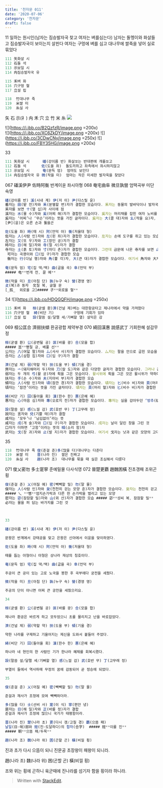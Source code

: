 ```yaml
---
title: '천자문 011'
date: '2020-07-06'
category: '천자문'
draft: false
---
```

11 일하는 원시인(남자는 짐승발자국 찾고 여자는 벼를심는다)
남자는 돌멩이와 화살들고 짐승발자국이 보이는지 살핀다
여자는 구멍에 벼를 심고 
대나무에 쌀죽을 넣어 실로묶었다


```js
111 矢화살 시
112 石돌 석
113 示보일 시
114 禸짐승발자국 유

115 禾벼 화
116 穴구멍 혈
117 立설 립

118  竹대나무 죽
119  米쌀 미
120  糸실 사
```
矢 石 示(礻) 禸 禾 穴 立 竹 米 糸 
![](https://i.ibb.co/1QZf3Qd/2020-07-06-10-33-53.png)
      
 ![](https://i.ibb.co/B2QzfzR/image.png =200x)     
![](https://i.ibb.co/XC6ZkDY/image.png =200x)
![](https://i.ibb.co/3CDwCNy/image.png =250x)
![](https://i.ibb.co/FBY35HG/image.png =200x)

33
```js
111 矢화살 시      磻(강이름 반) 화살쏘는 반대편에 개를쏘고
112 石돌 석       佐(도울 좌)  돌도끼쥐고 좌측에서 좌시하지않고
113 示보일 시      奄(문득 엄)  엄마도 보인다
114 禸짐승발자국 유 微(작을 미)  엄마는 작은 미세한 발자욱을 찾았다
```
 067 磻溪伊尹 佐時阿衡 	반계이윤 좌시아형
068 奄宅曲阜 微旦孰營    엄택곡부 미단숙영
```js
磻(강이름 반) 溪(시내 계) 伊(저 이) 尹(다스릴 윤)
番자는 田(밭 전)자와 釆(분별할 변)자가 결합한 모습이다. 釆자는 동물의 발바닥이나 발자국을 그린 것으로 ‘분별하다’라는 뜻
釆자를 보면 十(열 십)자 사이에 점
溪자는 水(물 수)자와 奚(어찌 해)자가 결합한 모습이다. 奚자는 머리채를 잡힌 여자 노비를 그린 것
奚자는 ‘어찌’나 ‘무슨’이라는 뜻을 가진 글자이다. 奚자는 大(클 대)자와 幺(작을 요)자, 爫(손톱 조)자가 결합한 모습
[尹](윤)은 오른 손과 뚫을곤

佐(도울 좌) 時(때 시) 阿(언덕 아) 衡(저울대 형)
佐자는 人(사람 인)자와 左(왼 좌)자가 결합한 모습이다. 左자는 손에 도구를 쥐고 있는 모습을 그린 것
左자는 又(또 우)자와 工(장인 공)자가 결합
時자는 日(해 일)자와 寺(절 사)자가 결합
寺자는 土(흙 토)자와 寸(마디 촌)자가 결합한 모습이다. 그런데 금문에 나온 寺자를 보면 止(발 지)자와 又(또 우)자가 그려져 있었다
 可자는 곡괭이와 口(입 구)자가 결합한 모습
 衡자는 行(다닐 행)자와 角(뿔 각)자, 大(큰 대)자가 결합한 모습이다. 여기서 角자와 大자는 뿔이 달린 소를 표현
 
奄(문득 엄) 宅(집 댁/택) 曲(굽을 곡) 阜(언덕 부)
##### 电**번개 전, 끌 예**

微(작을 미) 旦(아침 단) 孰(누구 숙) 營(경영 영)
攴(복)과 동자  攵칠 복, 글월 문
[_孤_  외로울 고]##### 孑**외로울 혈**
```
34
![](https://i.ibb.co/HDQGQFH/image.png =250x)
```js
115 禾벼 화   桓(굳셀 환)濟(건널 제)벼는 대한항공타고 제나라에서 약을 가져왔다
116 穴구멍 혈  綺(비단 기)         구멍에 기회가 있따
117 立설 립   設(말씀 설/달랠 세/기뻐할 열) 설익은 감
```
069 桓公匡合 濟弱扶傾  환공광합 제약부경
070 綺回漢惠 說感武丁 기회한혜 설감무정
```js
桓(굳셀 환) 公(공변될 공) 匡(바를 광) 合(모을 합)
##### 亘**뻗칠 긍, 베풀 선**
公자는 八(여덟 팔)자와 厶(사사 사)자가 결합한 모습이다. 厶자는 팔을 안으로 굽힌 모습을 그린 것으로 ‘사사롭다’라는 뜻
合자는 亼(삼합 집)자와 口(입 구)자가 결합

濟(건널 제) 弱(약할 약) 扶(도울 부) 傾(기울 경)
齊자는 亠(돼지해머리 두)자와 刀(칼 도)자와 같은 다양한 글자가 결합한 모습이다. 그러나 갑골문에서의 齊자는 매우 단순했었다. 齊자의 갑골문을 보면 곡식의 이삭이 나란히
弱자는 두 개의 弓(활 궁)자에 획을 그은 모습이다. 활시위에 획을 그은 것은 활시위가 약하다는 뜻을 표현
扶자는 手(손 수)자와 夫(지아비 부)자가 결합한 모습
傾자는 人(사람 인)자와 頃(잠깐 경)자가 결합한 모습이다. 頃자는 匕(비수 비)자와 頁(머리 혈)자가 결합한 것으로 마치 수저로 얼굴을 내리치는 듯한 모습
頃자는 ‘잠깐’이라는 뜻을 가진 글자이다. 頃자는 頁(머리 혈)자와 匕(비수 비)자가 결합한 모습이다. 頃자는 본래 ‘기울다’라는 뜻으로 만들어진 글자였다. 금문에 나온 頃자를 보면 마치 수저로 머리를 맞아 고개가 돌아간 듯한 모습으로 그려졌었다. 그래서 금문에서의 頃자는 ‘기울다’라는 뜻

綺(비단 기) 回(돌아올 회) 漢(한수 한) 惠(은혜 혜)
惠자는 心(마음 심)자와 專(오로지 전)자가 결합한 모습이다. 專자는 실을 감아두던 ‘방추(紡錘)’를 돌리는 모습

設(말씀 설) 感(느낄 감) 武(호반 무) 丁(고무래 정)
說자는 言자와 兌(기쁠 태)자가 결합
咸자는 ‘모두’나 ‘남김없이’라는 뜻
咸자는 戌(개 술)자와 口(입 구)자가 결합한 모습이다. 戌자는 날이 달린 창을 그린 것
口자가 더하면 ‘고함’이라는 뜻의 喊(소리 함)자
武자는 戈(창 과)자와 止(발 지)자가 결합한 모습이다. 여기서 戈자는 낫과 같은 모양의 고대 무기를 그린 것
```

35
```js
118  竹대나무 죽 俊(준걸 준)多(많을 다)대나무는 다준다
119  米쌀 미    晋(나라 진)  쌀은 진짜고
120  糸실 사    趙(나라 조)  대나무를 묶을 때 실은 조심해서 다룬다
```
071 俊乂密勿 多士寔寧 준예밀물  다사식영 
072 晉楚更覇 趙魏困橫 진초갱패  조위곤횡
```js
俊(준걸 준) 乂(어질 예) 密(빽빽할 밀) 勿(말 물)
俊자는 人(사람 인)자와 夋(천천히 걷는 모양 준)자가 결합한 모습이다. 夋자는 천천히 걷고 있는 사람을 표현
##### 乀 **뼘**엄지손가락과 다른 한 손가락을 벌리고 있는 모양
密자는 宓(잠잠할 밀)자와 山(뫼 산)자가 결합한 모습 ##### 宓**성씨 복, 잠잠할 밀**
必자는 물을 퍼 담는 바가지를 그린 것
      
      

33

磻(강이름 반) 溪(시내 계) 伊(저 이) 尹(다스릴 윤)

문왕은 반계에서 강태공을 맞고 은왕은 신야에서 이윤을 맞이하였다.

佐(도울 좌) 時(때 시) 阿(언덕 아) 衡(저울대 형)

때를 돕는 아형이니 아형은 상나라 재상의 칭호이다.

奄(문득 엄) 宅(집 댁/택) 曲(굽을 곡) 阜(언덕 부)

주공이 큰 공이 있는 고로 노국을 봉한 후 곡부에다 궁전을 세웠다.

微(작을 미) 旦(아침 단) 孰(누구 숙) 營(경영 영)

주공의 단이 아니면 어찌 큰 궁전을 세웠으리요.

34

桓(굳셀 환) 公(공변될 공) 匡(바를 광) 合(모을 합)

제나라 환공은 바르게 하고 모두었으니 초를 물리치고 난을 바로잡았다.

濟(건널 제) 弱(약할 약) 扶(도울 부) 傾(기울 경)

약한 나라를 구제하고 기울어지는 제신을 도와서 붙들어 주었다.

綺(비단 기) 回(돌아올 회) 漢(한수 한) 惠(은혜 혜)

하나라 네 현인의 한 사람인 기가 한나라 혜제를 회복시켰다.

設(말씀 설/달랠 세/기뻐할 열) 感(느낄 감) 武(호반 무) 丁(고무래 정)

부열이 들에서 역사하매 무정의 꿈에 감동되어 곧 정승에 되었다.

35

俊(준걸 준) 乂(어질 예) 密(빽빽할 밀) 勿(말 물)

준걸과 재사가 조정에 모여 빽빽하더라.

多(많을 다) 士(선비 사) 寔(이 식) 寧(편안 녕)
是자는 日(해 일)자와 正(바를 정)자가 결합
준걸과 재사가 조정에 많으니 국가가 태평함이라.

晋(나라 진) 楚(나라 초) 更(다시 갱/고칠 경) 覇(으뜸 패)
날일(日☞해)部와 臸(진☞도달하다)의 합자(合字)  ##### 臸**이를 진**
##### 䩗**으뜸 패/두목**

趙(나라 조) 魏(나라 위) 困(곤할 곤) 橫(비낄 횡)


```
진과 초가 다시 으뜸이 되니 진문공 초장왕이 패왕이 되니라.

趙(나라 조) 魏(나라 위) 困(곤할 곤) 橫(비낄 횡)

조와  위는  횡에  곤하니  육군때에  진나라를  섬기자  함을  횡이라  하니라.

> Written with [StackEdit](https://stackedit.io/).
<!--stackedit_data:
eyJoaXN0b3J5IjpbLTUwMTYyNTExNSwxMTgzMzgyNDIsLTg5Mz
U4OTcyMCwxNzUzMDQ2MDg4LDEzNTQ1NjAzODgsLTUyNzEyMzYx
OSwtMTcyODM2NjkyLDExOTExOTcyMTIsLTYzNjE5MDM1MCwyMD
QxMjA3MjI1LDI0Njk3ODYzOSwtMjU3NjIxMzM2LDIxNDAxMjQx
NTIsLTQ4NzMwMjE1MSwtMTU0MjA5Mzk5LDI5ODc1MzEyMSw0Nz
A0NTAyNDcsMTkzNzk2MzQ4MSwyMDA3MzU4Njg4LDE0MjQxODQz
OThdfQ==
-->
